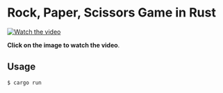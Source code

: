 # Rock, Paper, Scissors Game in Rust

[![Watch the video](https://img.youtube.com/vi/0TYXRvBXt94/maxresdefault.jpg)](https://youtu.be/0TYXRvBXt94)

**Click on the image to watch the video**.

## Usage

```sh
$ cargo run
```
